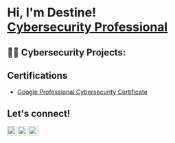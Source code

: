 <h1>Hi, I'm Destine! <br/><a href="https://github.com/Destinenezear">Cybersecurity Professional</a>

<h2>👨‍💻 Cybersecurity Projects:</h2>


<h2>Certifications</h2>

- [Google Professional Cybersecurity Certificate](https://coursera.org/share/86148f16304216224bf8683d83afe8fd)

<h2>Let's connect!</h2>


[<img align="left" alt="JoshMadakor | Twitter" width="22px" src="https://cdn.jsdelivr.net/npm/simple-icons@v3/icons/twitter.svg" />][twitter]
[<img align="left" alt="JoshMadakor | LinkedIn" width="22px" src="https://cdn.jsdelivr.net/npm/simple-icons@v3/icons/linkedin.svg" />][linkedin]
[<img align="left" alt="JoshMadakor | Instagram" width="22px" src="https://cdn.jsdelivr.net/npm/simple-icons@v3/icons/instagram.svg" />][instagram]

[twitter]: https://twitter.com/nestinedezear
[instagram]: https://www.instagram.com/DestineNezear/
[linkedin]: https://www.linkedin.com/in/destine-jones-2b1470262


<!--
**joshmadakor1/joshmadakor1** is a ✨ _special_ ✨ repository because its `README.md` (this file) appears on your GitHub profile.

Here are some ideas to get you started:

- 🔭 I’m currently working on ...
- 🌱 I’m currently learning ...
- 👯 I’m looking to collaborate on ...
- 🤔 I’m looking for help with ...
- 💬 Ask me about ...
- 📫 How to reach me: ...
- 😄 Pronouns: ...
- ⚡ Fun fact: ...
-->
